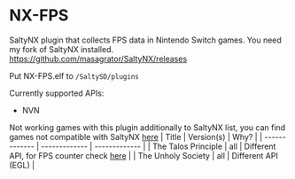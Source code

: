 # NX-FPS

SaltyNX plugin that collects FPS data in Nintendo Switch games. You need my fork of SaltyNX installed.
https://github.com/masagrator/SaltyNX/releases

Put NX-FPS.elf to `/SaltySD/plugins`

Currently supported APIs:
- NVN

Not working games with this plugin additionally to SaltyNX list, you can find games not compatible with SaltyNX [here](https://github.com/masagrator/SaltyNX/blob/master/README.md)
| Title | Version(s) | Why? |
| ------------- | ------------- | ------------- |
| The Talos Principle | all | Different API, for FPS counter check [here](https://gbatemp.net/threads/the-talos-principle-graphics-settings.555045/) |
| The Unholy Society | all | Different API (EGL) |
